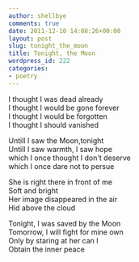 ```yaml
---
author: shellbye
comments: true
date: 2011-12-10 14:08:26+00:00
layout: post
slug: tonight_the_moon
title: Tonight, the Moon
wordpress_id: 222
categories:
- poetry
---
```


I thought I was dead already  
I thought I would be gone forever  
I thought I would be forgotten  
I thought I should vanished  
  
Untill I saw the Moon,tonight  
Untill I saw warmth, I saw hope  
which I once thought I don't deserve  
which I once dare not to persue  
  
She is right there in front of me  
Soft and bright  
Her image disappeared in the air  
Hid above the cloud  
  
Tonight, I was saved by the Moon  
Tomorrow, I will fight for mine own  
Only by staring at her can I   
Obtain the inner peace
